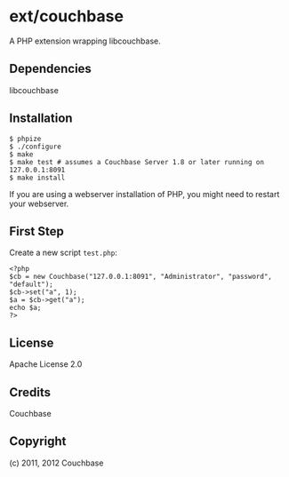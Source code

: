 # ext/couchbase

A PHP extension wrapping libcouchbase.

## Dependencies

libcouchbase

## Installation

    $ phpize
	$ ./configure
	$ make
	$ make test # assumes a Couchbase Server 1.8 or later running on 127.0.0.1:8091
	$ make install

If you are using a webserver installation of PHP, you might need to restart your webserver.

## First Step

Create a new script `test.php`:

    <?php
	$cb = new Couchbase("127.0.0.1:8091", "Administrator", "password", "default");
	$cb->set("a", 1);
	$a = $cb->get("a");
	echo $a;
	?>


## License

Apache License 2.0

## Credits

Couchbase

## Copyright

(c) 2011, 2012 Couchbase
